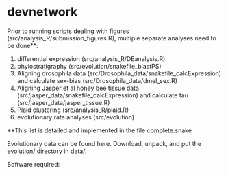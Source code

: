 # devnetwork

Prior to running scripts dealing with figures (src/analysis_R/submission_figures.R), multiple separate analyses need to be done**:
  1) differential expression (src/analysis_R/DEanalysis.R)
  2) phylostratigraphy (src/evolution/snakefile_blastPS)
  3) Aligning drosophila data (src/Drosophila_data/snakefile_calcExpression) and calculate sex-bias (src/Drosophila_data/dmel_sex.R)
  4) Aligning Jasper et al honey bee tissue data (src/jasper_data/snakefile_calcExpression) and calculate tau (src/jasper_data/jasper_tissue.R)
  5) Plaid clustering (src/analysis_R/plaid.R)
  6) evolutionary rate analyses (src/evolution)
  
**This list is detailed and implemented in the file complete.snake

Evolutionary data can be found here. Download, unpack, and put the evolution/ directory in data/. 

Software required:
